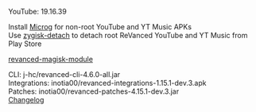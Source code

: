 YouTube: 19.16.39  

Install [Microg](https://github.com/ReVanced/GmsCore/releases) for non-root YouTube and YT Music APKs  
Use [zygisk-detach](https://github.com/j-hc/zygisk-detach) to detach root ReVanced YouTube and YT Music from Play Store  

[revanced-magisk-module](https://github.com/j-hc/revanced-magisk-module)
  
CLI: j-hc/revanced-cli-4.6.0-all.jar  
Integrations: inotia00/revanced-integrations-1.15.1-dev.3.apk  
Patches: inotia00/revanced-patches-4.15.1-dev.3.jar  
[Changelog](https://github.com/inotia00/revanced-patches/releases/tag/v4.15.1-dev.3)  
